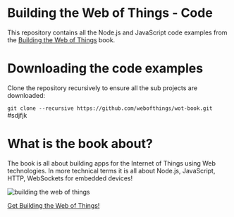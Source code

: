 # Building the Web of Things - Code
This repository contains all the Node.js and JavaScript code examples from the [Building the Web of Things](http://book.webofthings.io) book.

# Downloading the code examples

Clone the repository recursively to ensure all the sub projects are downloaded:

`git clone --recursive https://github.com/webofthings/wot-book.git`
#sdjfjk
# What is the book about?
The book is all about building apps for the Internet of Things using Web technologies. 
In more technical terms it is all about Node.js, JavaScript, HTTP, WebSockets for embedded devices!

![building the web of things](https://raw.githubusercontent.com/webofthings/webofthings.js/master/docs/building-the-web-of-things.png)
 
 [Get Building the Web of Things!](http://book.webofthings.io)
